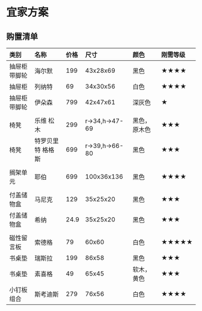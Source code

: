 # 宜家方案

## 购置清单
|    类别         |           名称          |    价格    |    尺寸                       |    颜色          |    刚需等级    |
|:-----------    |:---------------         |:-----------|:------------------------------|:-----------    |:-------------|
|  抽屉柜带脚轮    |        海尔默            |    199     |    43x28x69                   |    黑色         |    ★★★★     |
|  抽屉柜         |        列纳特            |    69      |    34x30x56                    |    白色        |    ★★★★     |
|  抽屉柜带脚轮    |        伊朵森            |    799     |    42x47x61                   |    深灰色       |    ★          |
|                 |                         |            |                               |               |                |
|  椅凳           |        乐维  松木        |    299     |    r->34,h->47-69             | 黑色，原木色     |    ★★★      |
|  椅凳           |        特罗贝里特  格格斯 |    699     |    r->39,h->66-80             |    黑色         |    ★★★      |
|                 |                         |            |                               |               |                |
|  搁架单元        |        耶伯             |    699      |    100x36x136                |    黑色         |    ★★★★      |
|                 |                         |            |                               |               |                |
|  付盖储物盒     |          马尼克           |    129     |    35x25x20                    |    黑色        |      ★★★    |
|  付盖储物盒     |          希纳            |    24.9     |    35x25x20                    |    黑色        |      ★★★    |
|                 |                         |            |                               |               |                |
|  磁性留言板      |        索德格            |    79      |    60x60                      |    白色        |     ★★★★★   |
|  书桌垫         |         瑞斯拉            |    199     |    86x58                     |    黑色         |     ★★★     |
|  书桌垫         |         素喜格            |    49      |    65x45                     |    软木，黄色    |     ★★★     |
|  小钉板组合     |          斯考迪斯          |    279     |    76x56                     |    白色        |      ★★★★    |








